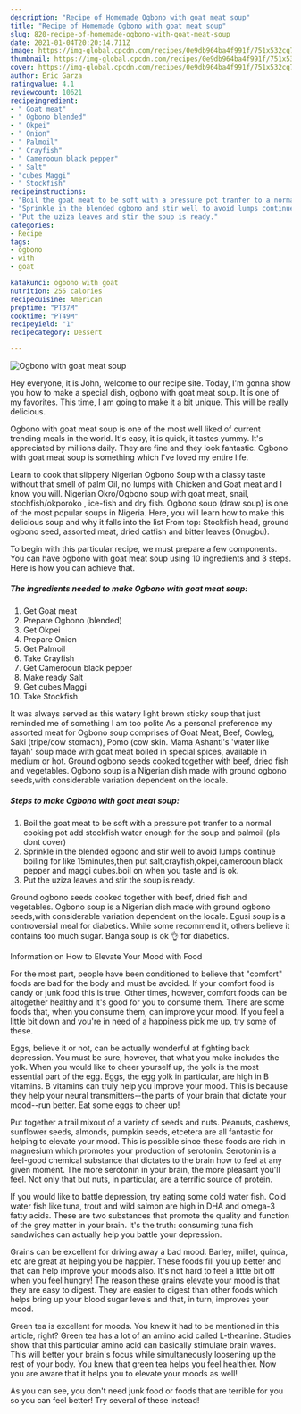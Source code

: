 ```yaml
---
description: "Recipe of Homemade Ogbono with goat meat soup"
title: "Recipe of Homemade Ogbono with goat meat soup"
slug: 820-recipe-of-homemade-ogbono-with-goat-meat-soup
date: 2021-01-04T20:20:14.711Z
image: https://img-global.cpcdn.com/recipes/0e9db964ba4f991f/751x532cq70/ogbono-with-goat-meat-soup-recipe-main-photo.jpg
thumbnail: https://img-global.cpcdn.com/recipes/0e9db964ba4f991f/751x532cq70/ogbono-with-goat-meat-soup-recipe-main-photo.jpg
cover: https://img-global.cpcdn.com/recipes/0e9db964ba4f991f/751x532cq70/ogbono-with-goat-meat-soup-recipe-main-photo.jpg
author: Eric Garza
ratingvalue: 4.1
reviewcount: 10621
recipeingredient:
- " Goat meat"
- " Ogbono blended"
- " Okpei"
- " Onion"
- " Palmoil"
- " Crayfish"
- " Camerooun black pepper"
- " Salt"
- "cubes Maggi"
- " Stockfish"
recipeinstructions:
- "Boil the goat meat to be soft with a pressure pot tranfer to a normal cooking pot add stockfish water enough for the soup and palmoil (pls dont cover)"
- "Sprinkle in the blended ogbono and stir well to avoid lumps continue boiling for like 15minutes,then put salt,crayfish,okpei,camerooun black pepper and maggi cubes.boil on when you taste and is ok."
- "Put the uziza leaves and stir the soup is ready."
categories:
- Recipe
tags:
- ogbono
- with
- goat

katakunci: ogbono with goat 
nutrition: 255 calories
recipecuisine: American
preptime: "PT37M"
cooktime: "PT49M"
recipeyield: "1"
recipecategory: Dessert

---
```



![Ogbono with goat meat soup](https://img-global.cpcdn.com/recipes/0e9db964ba4f991f/751x532cq70/ogbono-with-goat-meat-soup-recipe-main-photo.jpg)

Hey everyone, it is John, welcome to our recipe site. Today, I'm gonna show you how to make a special dish, ogbono with goat meat soup. It is one of my favorites. This time, I am going to make it a bit unique. This will be really delicious.

Ogbono with goat meat soup is one of the most well liked of current trending meals in the world. It's easy, it is quick, it tastes yummy. It's appreciated by millions daily. They are fine and they look fantastic. Ogbono with goat meat soup is something which I've loved my entire life.

Learn to cook that slippery Nigerian Ogbono Soup with a classy taste without that smell of palm Oil, no lumps with Chicken and Goat meat and I know you will. Nigerian Okro/Ogbono soup with goat meat, snail, stochfish/okporoko , ice-fish and dry fish. Ogbono soup (draw soup) is one of the most popular soups in Nigeria. Here, you will learn how to make this delicious soup and why it falls into the list From top: Stockfish head, ground ogbono seed, assorted meat, dried catfish and bitter leaves (Onugbu).


To begin with this particular recipe, we must prepare a few components. You can have ogbono with goat meat soup using 10 ingredients and 3 steps. Here is how you can achieve that.

<!--inarticleads1-->

##### The ingredients needed to make Ogbono with goat meat soup:

1. Get  Goat meat
1. Prepare  Ogbono (blended)
1. Get  Okpei
1. Prepare  Onion
1. Get  Palmoil
1. Take  Crayfish
1. Get  Camerooun black pepper
1. Make ready  Salt
1. Get cubes Maggi
1. Take  Stockfish


It was always served as this watery light brown sticky soup that just reminded me of something I am too polite As a personal preference my assorted meat for Ogbono soup comprises of Goat Meat, Beef, Cowleg, Saki (tripe/cow stomach), Pomo (cow skin. Mama Ashanti&#39;s &#39;water like fayah&#39; soup made with goat meat boiled in special spices, available in medium or hot. Ground ogbono seeds cooked together with beef, dried fish and vegetables. Ogbono soup is a Nigerian dish made with ground ogbono seeds,with considerable variation dependent on the locale. 

<!--inarticleads2-->

##### Steps to make Ogbono with goat meat soup:

1. Boil the goat meat to be soft with a pressure pot tranfer to a normal cooking pot add stockfish water enough for the soup and palmoil (pls dont cover)
1. Sprinkle in the blended ogbono and stir well to avoid lumps continue boiling for like 15minutes,then put salt,crayfish,okpei,camerooun black pepper and maggi cubes.boil on when you taste and is ok.
1. Put the uziza leaves and stir the soup is ready.


Ground ogbono seeds cooked together with beef, dried fish and vegetables. Ogbono soup is a Nigerian dish made with ground ogbono seeds,with considerable variation dependent on the locale. Egusi soup is a controversial meal for diabetics. While some recommend it, others believe it contains too much sugar. Banga soup is ok 👌 for diabetics. 

Information on How to Elevate Your Mood with Food


For the most part, people have been conditioned to believe that "comfort" foods are bad for the body and must be avoided. If your comfort food is candy or junk food this is true. Other times, however, comfort foods can be altogether healthy and it's good for you to consume them. There are some foods that, when you consume them, can improve your mood. If you feel a little bit down and you're in need of a happiness pick me up, try some of these.

Eggs, believe it or not, can be actually wonderful at fighting back depression. You must be sure, however, that what you make includes the yolk. When you would like to cheer yourself up, the yolk is the most essential part of the egg. Eggs, the egg yolk in particular, are high in B vitamins. B vitamins can truly help you improve your mood. This is because they help your neural transmitters--the parts of your brain that dictate your mood--run better. Eat some eggs to cheer up!

Put together a trail mixout of a variety of seeds and nuts. Peanuts, cashews, sunflower seeds, almonds, pumpkin seeds, etcetera are all fantastic for helping to elevate your mood. This is possible since these foods are rich in magnesium which promotes your production of serotonin. Serotonin is a feel-good chemical substance that dictates to the brain how to feel at any given moment. The more serotonin in your brain, the more pleasant you'll feel. Not only that but nuts, in particular, are a terrific source of protein.

If you would like to battle depression, try eating some cold water fish. Cold water fish like tuna, trout and wild salmon are high in DHA and omega-3 fatty acids. These are two substances that promote the quality and function of the grey matter in your brain. It's the truth: consuming tuna fish sandwiches can actually help you battle your depression. 

Grains can be excellent for driving away a bad mood. Barley, millet, quinoa, etc are great at helping you be happier. These foods fill you up better and that can help improve your moods also. It's not hard to feel a little bit off when you feel hungry! The reason these grains elevate your mood is that they are easy to digest. They are easier to digest than other foods which helps bring up your blood sugar levels and that, in turn, improves your mood.

Green tea is excellent for moods. You knew it had to be mentioned in this article, right? Green tea has a lot of an amino acid called L-theanine. Studies show that this particular amino acid can basically stimulate brain waves. This will better your brain's focus while simultaneously loosening up the rest of your body. You knew that green tea helps you feel healthier. Now you are aware that it helps you to elevate your moods as well!

As you can see, you don't need junk food or foods that are terrible for you so you can feel better! Try several of these instead!

